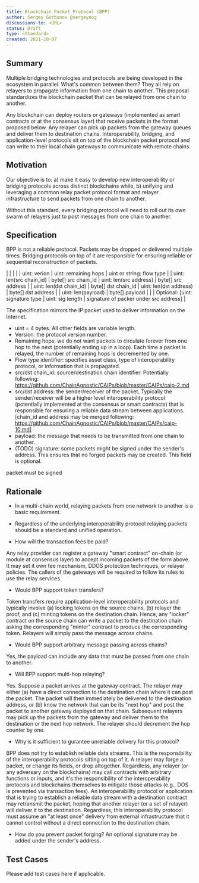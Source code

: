 ```yaml
---
title: Blockchain Packet Protocol (BPP)
author: Sergey Gorbunov @sergeynog
discussions-to: <URL>
status: Draft
type: <Standard>
created: 2021-10-07 
---
```


## Summary

Multiple bridging technologies and protocols are being developed in the ecosystem in parallel. 
What's common between them? They all rely on relayers to propagate information from one chain to another. This proposal standardizes the blockchain packet that can be relayed from one chain to another. 

Any blockchain can deploy routers or gateways (implemented as smart contracts or at the consensus layer) that receive packets in the format proposed below. Any relayer can pick up packets from the gateway queues and deliver them to destination chains. Interoperability, bridging, and application-level protocols sit on top of the blockchain packet protocol and can write to their local chain gateways to communicate with remote chains. 

## Motivation

Our objective is to: 
a) make it easy to develop new interoperability or bridging protocols across distinct blockchains while,
b) unifying and leveraging a common relay packet protocol format and relayer infrastructure to send packets from one chain to another. 

Without this standard, every bridging protocol will need to roll out its own swarm of relayers just to post messages from one chain to another.  

## Specification

BPP is not a reliable protocol. Packets may be dropped or delivered multiple times. 
Bridging protocols on top of it are responsible for ensuring reliable or sequential reconstruction of packets. 

|     |     |     |
| uint: verion | uint: remaining hops | uint or string: flow type | 
| uint: len(src chain_id) | byte[] src chain_id | uint: len(src address) | byte[] src address |
| uint: len(dst chain_id) | byte[] dst chain_id | uint: len(dst address) | byte[] dst address |
| uint: len(payload) | byte[] payload | |
| Optional: [uint: signature type | uint: sig length | signature of packer under src address] | 

The specification mirrors the IP packet used to deliver information on the Internet. 

* uint = 4 bytes. All other fields are variable length. 
* Version: the protocol version number. 
* Remaining hops: we do not want packets to circulate forever from one hop to the next (potentially ending up in a loop). Each time a packet is relayed, the number of remaining hops is decremented by one. 
* Flow type identifier: specifies asset class, type of interoperability protocol, or information that is propagated. 
* src/dst chain_id: source/destination chain identifier. Potentially following: https://github.com/ChainAgnostic/CAIPs/blob/master/CAIPs/caip-2.md
* src/dst address: the sender/receiver of the packet. Typically the sender/receiver will be a higher level interoperability protocol (potentially implemented at the consensus or smart contracts) that is responsible for ensuring a reliable data stream between applications. [chain_id and address may be merged following: https://github.com/ChainAgnostic/CAIPs/blob/master/CAIPs/caip-10.md]
* payload: the message that needs to be transmitted from one chain to another. 
* (TODO) signature: some packets might be signed under the sender's address. This ensures that no forged packets may be created. This field is optional.

 packet must be signed 

## Rationale

* In a multi-chain world, relaying packets from one network to another is a basic requirement. 
* Regardless of the underlying interoperability protocol relaying packets should be a standard and unified operation. 

* How will the transaction fees be paid? 

Any relay provider can register a gateway "smart contract" on-chain (or module at consensus layer) to accept incoming packets of the form above. It may set it own fee mechanism, DDOS protection techniques, or relayer policies. The callers of the gateways will be required to follow its rules to use the relay services. 

* Would BPP support token transfers?

Token transfers require application-level interoperability protocols and typically involve (a) locking tokens on the source chains, (b) relayer the proof, and (c) minting tokens on the destination chain. Hence, any "locker" contract on the source chain can write a packet to the destination chain asking the corresponding "minter" contract to produce the corresponding token. Relayers will simply pass the message across chains. 

* Would BPP support arbitrary message passing across chains? 

Yes, the payload can include any data that must be passed from one chain to another. 

* Will BPP support multi-hop relaying?

Yes. Suppose a packet arrives at the gateway contract. The relayer may either 
(a) have a direct connection to the destination chain where it can post the packet. The packet will then
immediately be delivered to the destination address, or
(b) know the network that can be its "next hop" and post the packet to another gateway deployed on that chain. Subsequent relayers may pick up the packets from the gateway and deliver them to the destination or the next hop network. The relayer should decrement the hop counter by one. 

* Why is it sufficient to gurantee unreliable delivery for this protocol? 

BPP does not try to establish reliable data streams. This is the responsibility of the interoperability protocols sitting on top of it. A relayer may forge a packet, or change its fields, or drop altogether. 
Regardless, any relayer (or any adversary on the blockchains) may call contracts with arbitrary functions or inputs, and it's the responsibility of the interoperability protocols and blockchains themselves to mitigate those attacks (e.g., DOS is prevented via transaction fees). An interoperability protocol or application that is trying to establish a reliable data stream with a destination contract may retransmit the packet, hoping that another relayer (or a set of relayer) will deliver it to the destination. Regardless, this interoperability protocol must assume an "at least once" delivery from external infrastructure that it cannot control without a direct connection to the destination chain. 

* How do you prevent packet forging? An optional signature may be added under the sender's address. 

## Test Cases
Please add test cases here if applicable.


